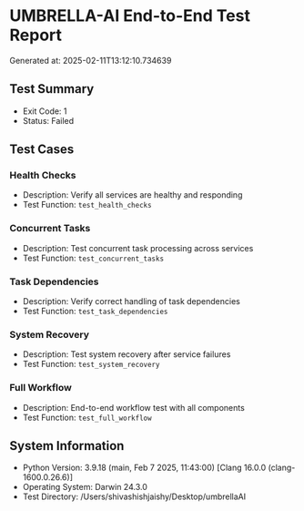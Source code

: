 # UMBRELLA-AI End-to-End Test Report
Generated at: 2025-02-11T13:12:10.734639
## Test Summary
- Exit Code: 1
- Status: Failed

## Test Cases
### Health Checks
- Description: Verify all services are healthy and responding
- Test Function: `test_health_checks`

### Concurrent Tasks
- Description: Test concurrent task processing across services
- Test Function: `test_concurrent_tasks`

### Task Dependencies
- Description: Verify correct handling of task dependencies
- Test Function: `test_task_dependencies`

### System Recovery
- Description: Test system recovery after service failures
- Test Function: `test_system_recovery`

### Full Workflow
- Description: End-to-end workflow test with all components
- Test Function: `test_full_workflow`

## System Information
- Python Version: 3.9.18 (main, Feb  7 2025, 11:43:00) 
[Clang 16.0.0 (clang-1600.0.26.6)]
- Operating System: Darwin 24.3.0
- Test Directory: /Users/shivashishjaishy/Desktop/umbrellaAI

